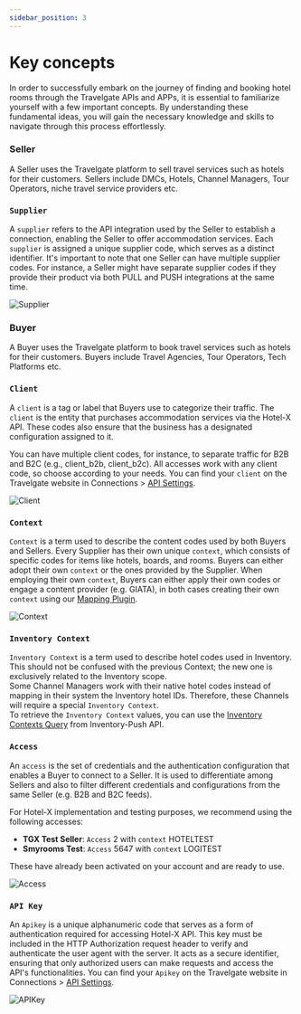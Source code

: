 ```yaml
---
sidebar_position: 3
---
```


# Key concepts

In order to successfully embark on the journey of finding and booking hotel rooms through the Travelgate APIs and APPs, it is essential to familiarize yourself with a few important concepts. By understanding these fundamental ideas, you will gain the necessary knowledge and skills to navigate through this process effortlessly.

### Seller
A Seller uses the Travelgate platform to sell travel services such as hotels for their customers. Sellers include DMCs, Hotels, Channel Managers, Tour Operators, niche travel service providers etc.

### `Supplier`
A `supplier` refers to the API integration used by the Seller to establish a connection, enabling the Seller to offer accommodation services. Each `supplier` is assigned a unique supplier code, which serves as a distinct identifier. It's important to note that one Seller can have multiple supplier codes. For instance, a Seller might have separate supplier codes if they provide their product via both PULL and PUSH integrations at the same time.

![Supplier](https://storage.travelgate.com/docs/Supplier.png)


### Buyer
A Buyer uses the Travelgate platform to book travel services such as hotels for their customers. Buyers include Travel Agencies, Tour Operators, Tech Platforms etc.

### `Client`
A `client` is a tag or label that Buyers use to categorize their traffic. The `client` is the entity that purchases accommodation services via the Hotel-X API. These codes also ensure that the business has a designated configuration assigned to it.

You can have multiple client codes, for instance, to separate traffic for B2B and B2C (e.g., client_b2b, client_b2c). All accesses work with any client code, so choose according to your needs. You can find your `client` on the Travelgate website in Connections > [API Settings](https://app.travelgatex.com/connections/settings).

![Client](https://storage.travelgate.com/docs/Client.png)


### `Context`
`Context` is a term used to describe the content codes used by both Buyers and Sellers. Every Supplier has their own unique `context`, which consists of specific codes for items like hotels, boards, and rooms. Buyers can either adopt their own `context` or the ones provided by the Supplier. When employing their own `context`, Buyers can either apply their own codes or engage a content provider (e.g. GIATA), in both cases creating their own `context` using our [Mapping Plugin](../apis/for-buyers/hotel-x-pull-buyers-api/plugins/mapping.mdx).

![Context](https://storage.travelgate.com/docs/Context.png)

### `Inventory Context`
`Inventory Context` is a term used to describe hotel codes used in Inventory. This should not be confused with the previous Context; the new one is exclusively related to the Inventory scope.  
Some Channel Managers work with their native hotel codes instead of mapping in their system the Inventory hotel IDs. Therefore, these Channels will require a special `Inventory Context`.  
To retrieve the `Inventory Context` values, you can use the [Inventory Contexts Query](../apis/for-buyers-sellers/inventory-push-buyers-sellers-api/masters/inventory-contexts.mdx) from Inventory-Push API.

### `Access`
An `access` is the set of credentials and the authentication configuration that enables a Buyer to connect to a Seller. It is used to differentiate among Sellers and also to filter different credentials and configurations from the same Seller (e.g. B2B and B2C feeds). 

For Hotel-X implementation and testing purposes, we recommend using the following 
accesses:

* **TGX Test Seller**: `Access` 2 with `context` HOTELTEST
* **Smyrooms Test**: `Access` 5647 with `context` LOGITEST

These have already been activated on your account and are ready to use.

![Access](https://storage.travelgate.com/docs/Access.png)


### `API Key`

An `Apikey` is a unique alphanumeric code that serves as a form of authentication required for accessing Hotel-X API. This key must be included in the HTTP Authorization request header to verify and authenticate the user agent with the server. It acts as a secure identifier, ensuring that only authorized users can make requests and access the API's functionalities. You can find your `Apikey` on the Travelgate website in Connections > [API Settings](https://app.travelgatex.com/connections/settings).

![APIKey](https://storage.travelgate.com/docs/APIKey.png)

